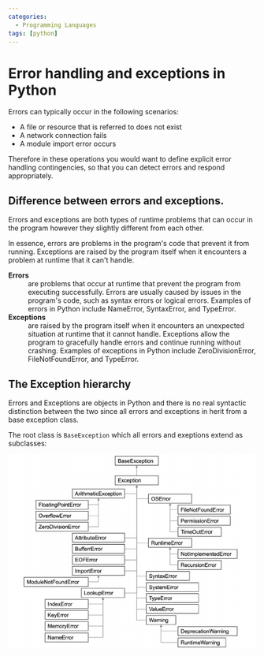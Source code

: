 ```yaml
---
categories:
  - Programming Languages
tags: [python]
---
```


# Error handling and exceptions in Python

Errors can typically occur in the following scenarios:

- A file or resource that is referred to does not exist
- A network connection fails
- A module import error occurs

Therefore in these operations you would want to define explicit error handling contingencies, so that you can detect errors and respond appropriately.

## Difference between errors and exceptions.

Errors and exceptions are both types of runtime problems that can occur in the program however they slightly different from each other.

In essence, errors are problems in the program's code that prevent it from running. Exceptions are raised by the program itself when it encounters a problem at runtime that it can't handle.

<dl>
    <dt><b>Errors</b></dt>
    <dd> are problems that occur at runtime that prevent the program from executing successfully. Errors are usually caused by issues in the program's code, such as syntax errors or logical errors. Examples of errors in Python include NameError, SyntaxError, and TypeError.</dd>
    <dt><b>Exceptions</b></dt>
    <dd>are raised by the program itself when it encounters an unexpected situation at runtime that it cannot handle. Exceptions allow the program to gracefully handle errors and continue running without crashing. Examples of exceptions in Python include ZeroDivisionError, FileNotFoundError, and TypeError.</dd>
</dl>

## The Exception hierarchy

Errors and Exceptions are objects in Python and there is no real syntactic distinction between the two since all errors and exceptions in herit from a base exception class.

The root class is `BaseException` which all errors and exeptions extend as subclasses:

![](/_img/python-exception-hierarchy.png)
